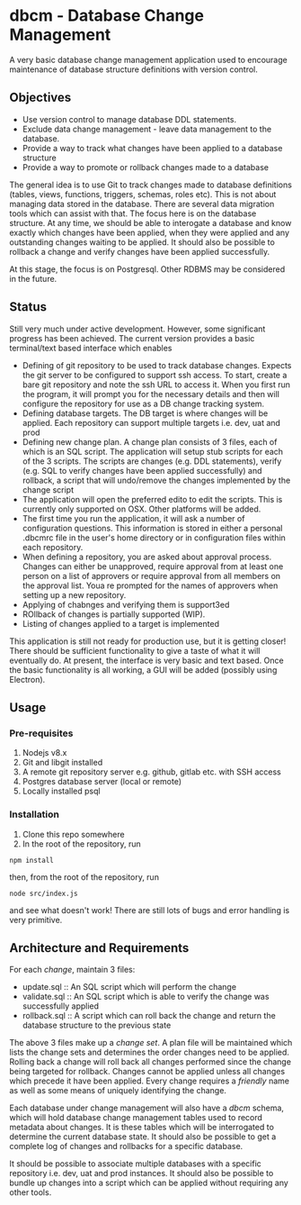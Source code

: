 # dbcm - Database Change Management

A very basic database change management application used to encourage
maintenance of database structure definitions with version control. 

## Objectives

- Use version control to manage database DDL statements.
- Exclude data change management - leave data management to the database.
- Provide a way to track what changes have been applied to a database structure
- Provide a way to promote or rollback changes made to a database

The general idea is to use Git to track changes made to database definitions
(tables, views, functions, triggers, schemas, roles etc). This is not about
managing data stored in the database. There are several data migration tools
which can assist with that. The focus here is on the database structure. At any
time, we should be able to interogate a database and know exactly which changes
have been applied, when they were applied and any outstanding changes waiting to
be applied. It should also be possible to rollback a change and verify changes
have been applied successfully. 

At this stage, the focus is on Postgresql. Other RDBMS may be considered in the
future. 

## Status

Still very much under active development. However, some significant progress has
been achieved. The current version provides a basic terminal/text based
interface which enables 

- Defining of git repository to be used to track database changes. Expects the
  git server to be configured to support ssh access. To start, create a bare git
  repository and note the ssh URL to access it. When you first run the program,
  it will prompt you for the necessary details and then will configure the
  repository for use as a DB change tracking system.
- Defining database targets. The DB target is where changes will be
  applied. Each repository can support multiple targets i.e. dev, uat and prod
- Defining new change plan. A change plan consists of 3 files, each of which is
  an SQL script. The application will setup stub scripts for each of the 3
  scripts. The scripts are changes (e.g. DDL statements), verify (e.g. SQL to
  verify changes have been applied successfully) and rollback, a script that
  will undo/remove the changes implemented by the change script
- The application will open the preferred edito to edit the scripts. This is
  currently only supported on OSX. Other platforms will be added.
- The first time you run the application, it will ask a number of configuration
  questions. This information is stored in either a personal .dbcmrc file in the
  user's home directory or in configuration files within each repository. 
- When defining a repository, you are asked about approval process. Changes can
  either be unapproved, require approval from at least one person on a list of
  approvers or require approval from all members on the approval list. Youa re
  prompted for the names of approvers when setting up a new repository.
- Applying of chabnges and verifying them is support3ed
- ROllback of changes is partially supported (WIP). 
- Listing of changes applied to a target is implemented

This application is still not ready for production use, but it is getting
closer! There should be sufficient functionality to give a taste of what it will
eventually do. At present, the interface is very basic and text based. Once the
basic functionality is all working, a GUI will be added (possibly using
Electron). 


## Usage

### Pre-requisites 

1. Nodejs v8.x
2. Git and libgit installed
3. A remote git repository server e.g. github, gitlab etc. with SSH access
4. Postgres database server (local or remote)
5. Locally installed psql

### Installation

1. Clone this repo somewhere
2. In the root of the repository, run 

````
npm install
````

then, from the root of the repository, run

````
node src/index.js
````

and see what doesn't work! There are still lots of bugs and error handling is
very primitive. 

## Architecture and Requirements

For each *change*, maintain 3 files:

- update.sql :: An SQL script which will perform the change
- validate.sql :: An SQL script which is able to verify the change was
  successfully applied
- rollback.sql :: A script which can roll back the change and return the
  database structure to the previous state

The above 3 files make up a *change set*. A plan file will be maintained which
lists the change sets and determines the order changes need to be
applied. Rolling back a change will roll back all changes performed since the
change being targeted for rollback. Changes cannot be applied unless all changes
which precede it have been applied. Every change requires a *friendly* name as
well as some means of uniquely identifying the change. 

Each database under change management will also have a *dbcm* schema, which will
hold database change management tables used to record metadata about changes. It
is these tables which will be interrogated to determine the current database
state. It should also be possible to get a complete log of changes and rollbacks
for a specific database. 

It should be possible to associate multiple databases with a specific repository
i.e. dev, uat and prod instances. It should also be possible to bundle up
changes into a script which can be applied without requiring any other tools. 







